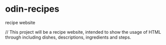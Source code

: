 # odin-recipes
recipe website

// This project will be a recipe website, intended to show the usage of HTML through including dishes, descriptions, ingredients and steps.